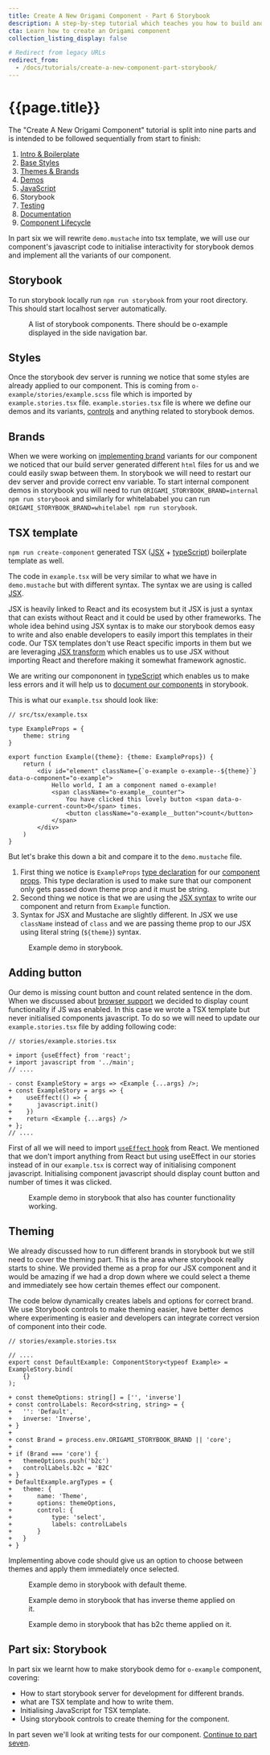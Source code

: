 ```yaml
---
title: Create A New Origami Component - Part 6 Storybook
description: A step-by-step tutorial which teaches you how to build and deploy a new Origami component.
cta: Learn how to create an Origami component
collection_listing_display: false

# Redirect from legacy URLs
redirect_from:
  - /docs/tutorials/create-a-new-component-part-storybook/
---
```


# {{page.title}}

The "Create A New Origami Component" tutorial is split into nine parts and is intended to be followed sequentially from start to finish:
1. [Intro & Boilerplate](/documentation/tutorials/create-a-new-component-part-1/)
2. [Base Styles](/documentation/tutorials/create-a-new-component-part-2/)
3. [Themes & Brands](/documentation/tutorials/create-a-new-component-part-3/)
4. [Demos](/documentation/tutorials/create-a-new-component-part-4/)
5. [JavaScript](/documentation/tutorials/create-a-new-component-part-5/)
6. Storybook
7. [Testing](/documentation/tutorials/create-a-new-component-part-6/)
8. [Documentation](/documentation/tutorials/create-a-new-component-part-7/)
9. [Component Lifecycle](/documentation/tutorials/create-a-new-component-part-8/)

In part six we will rewrite `demo.mustache` into tsx template, we will use our component's javascript code to initialise interactivity for storybook demos and implement all the variants of our component.

## Storybook
To run storybook locally run `npm run storybook` from your root directory. This should start localhost server automatically.
<figure>
	<img alt="" src="/assets/images/tutorial-new-component/hello-world-demo-23-storybook.png" />
	<figcaption>
        A list of storybook components. There should be o-example displayed in the side navigation bar.
	</figcaption>
</figure>

## Styles
Once the storybook dev server is running we notice that some styles are already applied to our component. This is coming from `o-example/stories/example.scss` file which is imported by `example.stories.tsx` file. `example.stories.tsx` file is where we define our demos and its variants, [controls](https://storybook.js.org/docs/react/essentials/controls#gatsby-focus-wrapper) and anything related to storybook demos.

## Brands
When we were working on [implementing brand](/documentation/tutorials/create-a-new-component-part-3/#component-brands) variants for our component we noticed that our build server generated different `html` files for us and we could easily swap between them. In storybook we will need to restart our dev server and provide correct env variable. To start internal component demos in storybook you will need to run `ORIGAMI_STORYBOOK_BRAND=internal npm run storybook` and similarly for whitelababel you can run `ORIGAMI_STORYBOOK_BRAND=whitelabel npm run storybook`.
## TSX template
`npm run create-component` generated TSX ([JSX](https://reactjs.org/docs/jsx-in-depth.html) + [typeScript](https://www.typescriptlang.org/docs/handbook/basic-types.html)) boilerplate template as well.

The code in `example.tsx` will be very similar to what we have in `demo.mustache` but with different syntax. The syntax we are using is called [JSX](https://reactjs.org/docs/jsx-in-depth.html).

JSX is heavily linked to React and its ecosystem but it JSX is just a syntax that can exists without React and it could be used by other frameworks. The whole idea behind using JSX syntax is to make our storybook demos easy to write and also enable developers to easily import this templates in their code. Our TSX templates don't use React specific imports in them but we are leveraging [JSX transform](https://reactjs.org/blog/2020/09/22/introducing-the-new-jsx-transform.html) which enables us to use JSX without importing React and therefore making it somewhat framework agnostic.

We are writing our compononent in [typeScript](https://www.typescriptlang.org/docs/handbook/basic-types.html) which enables us to make less errors and it will help us to [document our components](/documentation/tutorials/create-a-new-component-part-7/#documenting-storybook) in storybook.

This is what our `example.tsx` should look like:
<pre><code class="o-syntax-highlight--js">// src/tsx/example.tsx

type ExampleProps = {
	theme: string
}

export function Example({theme}: {theme: ExampleProps}) {
	return (
		&lt;div id="element" className={`o-example o-example--${theme}`} data-o-component="o-example">
			Hello world, I am a component named o-example!
			&lt;span className="o-example__counter">
				You have clicked this lovely button &lt;span data-o-example-current-count>0&lt;/span> times.
				&lt;button className="o-example__button">count&lt;/button>
			&lt;/span>
		&lt;/div>
	)
}
</code></pre>

But let's brake this down a bit and compare it to the `demo.mustache` file.
1. First thing we notice is `ExampleProps` [type declaration](https://www.typescriptlang.org/docs/handbook/basic-types.html) for our [component props](https://reactjs.org/docs/components-and-props.html). This type declaration is used to make sure that our component only gets passed down theme prop and it must be string.
2. Second thing we notice is that we are using the [JSX syntax](https://reactjs.org/docs/jsx-in-depth.html) to write our component and return from `Example` function.
3. Syntax for JSX and Mustache are slightly different. In JSX we use `className` instead of `class` and we are passing theme prop to our JSX using literal string (`${theme}`) syntax.

<figure>
	<img alt="" src="/assets/images/tutorial-new-component/hello-world-demo-24-storybook.png" />
	<figcaption>
        Example demo in storybook.
	</figcaption>
</figure>

## Adding button
Our demo is missing count button and count related sentence in the dom. When we discussed about [browser support](http://127.0.0.1:4000/documentation/tutorials/create-a-new-component-part-5/#browser-support) we decided to display count functionality if JS was enabled. In this case we wrote a TSX template but never initialised components javascript. To do so we will need to update our `example.stories.tsx` file by adding following code:

<pre><code class="o-syntax-highlight--diff">// stories/example.stories.tsx

+ import {useEffect} from 'react';
+ import javascript from '../main';
// ....

- const ExampleStory = args => &lt;Example {...args} />;
+ const ExampleStory = args => {
+	 useEffect(() => {
+		javascript.init()
+	 })
+	 return &lt;Example {...args} />
+ };
// ....
</code></pre>

First of all we will need to import [`useEffect` hook](https://reactjs.org/docs/hooks-effect.html) from React. We mentioned that we don't import anything from React but using useEffect in our stories instead of in our `example.tsx` is correct way of initialising component javascript. Initialising component javascript should display count button and number of times it was clicked.

<figure>
	<img alt="" src="/assets/images/tutorial-new-component/hello-world-demo-25-storybook.png" />
	<figcaption>
        Example demo in storybook that also has counter functionality working.
	</figcaption>
</figure>

## Theming
We already discussed how to run different brands in storybook but we still need to cover the theming part. This is the area where storybook really starts to shine. We provided theme as a prop for our JSX component and it would be amazing if we had a drop down where we could select a theme and immediately see how certain themes effect our component.

The code below dynamically creates labels and options for correct brand. We use Storybook controls to make theming easier, have better demos where experimenting is easier and developers can integrate correct version of component into their code.

<pre><code class="o-syntax-highlight--diff">// stories/example.stories.tsx

// ....
export const DefaultExample: ComponentStory&lt;typeof Example> = ExampleStory.bind(
 	{}
);

+ const themeOptions: string[] = ['', 'inverse']
+ const controlLabels: Record&lt;string, string> = {
+ 	'': 'Default',
+ 	inverse: 'Inverse',
+ }
+
+ const Brand = process.env.ORIGAMI_STORYBOOK_BRAND || 'core';
+
+ if (Brand === 'core') {
+ 	themeOptions.push('b2c')
+ 	controlLabels.b2c = 'B2C'
+ }
+ DefaultExample.argTypes = {
+ 	theme: {
+ 		name: 'Theme',
+ 		options: themeOptions,
+ 		control: {
+ 			type: 'select',
+ 			labels: controlLabels
+ 		}
+ 	}
+ }
</code></pre>

Implementing above code should give us an option to choose between themes and apply them immediately once selected.

<figure>
	<img alt="" src="/assets/images/tutorial-new-component/hello-world-demo-26-storybook.png" />
	<figcaption>
        Example demo in storybook with default theme.
	</figcaption>
</figure>

<figure>
	<img alt="" src="/assets/images/tutorial-new-component/hello-world-demo-27-storybook.png" />
	<figcaption>
        Example demo in storybook that has inverse theme applied on it.
	</figcaption>
</figure>

<figure>
	<img alt="" src="/assets/images/tutorial-new-component/hello-world-demo-28-storybook.png" />
	<figcaption>
        Example demo in storybook that has b2c theme applied on it.
	</figcaption>
</figure>



## Part six: Storybook

In part six we learnt how to make storybook demo for `o-example` component, covering:
- How to start storybook server for development for different brands.
- what are TSX template and how to write them.
- Initialising JavaScript for TSX template.
- Using storybook controls to create theming for the component.

In part seven we'll look at writing tests for our component. [Continue to part seven](/documentation/tutorials/create-a-new-component-part-6).

